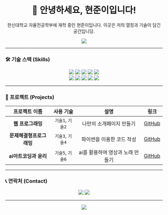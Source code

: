 <div align="center">

# 👋 안녕하세요, 현준이입니다!

<p>한신대학교 자율전공학부에 재학 중인 현준이입니다. 이곳은 저의 열정과 기술이 담긴 공간입니당.</p>

<img src="https://capsule-render.vercel.app/api?type=waving&color=auto&height=200&section=header&text=Choi%20Hyunjun&fontSize=90" />

</div>

---

### 🛠️ 기술 스택 (Skills)

<div align="center">

<!-- 사용하시는 기술 스택의 아이콘을 추가하거나 제거하세요. https://simpleicons.org/ 에서 더 많은 아이콘을 찾을 수 있습니다. -->
<img src="https://img.shields.io/badge/HTML5-E34F26?style=for-the-badge&logo=html5&logoColor=white">
<img src="https://img.shields.io/badge/CSS3-1572B6?style=for-the-badge&logo=css3&logoColor=white">
<img src="https://img.shields.io/badge/JavaScript-F7DF1E?style=for-the-badge&logo=javascript&logoColor=black">
<img src="https://img.shields.io/badge/React-61DAFB?style=for-the-badge&logo=react&logoColor=black">
<img src="https://img.shields.io/badge/Python-3776AB?style=for-the-badge&logo=python&logoColor=white">
<br/>
<img src="https://img.shields.io/badge/Java-007396?style=for-the-badge&logo=java&logoColor=white">
<img src="https://img.shields.io/badge/Spring-6DB33F?style=for-the-badge&logo=spring&logoColor=white">
<img src="https://img.shields.io/badge/MySQL-4479A1?style=for-the-badge&logo=mysql&logoColor=white">
<img src="https://img.shields.io/badge/Git-F05032?style=for-the-badge&logo=git&logoColor=white">
<img src="https://img.shields.io/badge/GitHub-181717?style=for-the-badge&logo=github&logoColor=white">

</div>

---

### 🚀 프로젝트 (Projects)

<!-- 진행했던 프로젝트에 대해 자유롭게 작성해주세요. -->

<div align="center">

| 프로젝트 이름 | 사용 기술 | 설명 | 링크 |
| :---: | :---: | :---: | :---: |
| **웹 프로그래밍** | `기술1`, `기술2` | 나만의 소개페이지 만들기 | [GitHub](링크) |
| **문제해결형프로그래밍** | `기술3`, `기술4` | 파이썬을 이용한 코드 작성 | [GitHub](링크) |
| **ai아트코딩과 윤리** | `기술5`, `기술6` | ai를 활용하여 영상과 노래 만들기 | [GitHub](링크) |

</div>

---

### 📞 연락처 (Contact)

<!-- 본인의 연락처 정보를 기입하세요. -->

<div align="center">

<a href="mailto:your-email@example.com"><img src="https://img.shields.io/badge/Email-ea4335?style=for-the-badge&logo=gmail&logoColor=white"></a>
<a href="https://github.com/your-github-id"><img src="https://img.shields.io/badge/GitHub-181717?style=for-the-badge&logo=github&logoColor=white"></a>
<!-- <a href="https://your-blog.com"><img src="https://img.shields.io/badge/Blog-20c997?style=for-the-badge&logo=blogger&logoColor=white"></a> -->

</div>

---

<div align="center">

<img src="https://capsule-render.vercel.app/api?type=rect&color=auto&height=100&section=footer"/>

</div>

